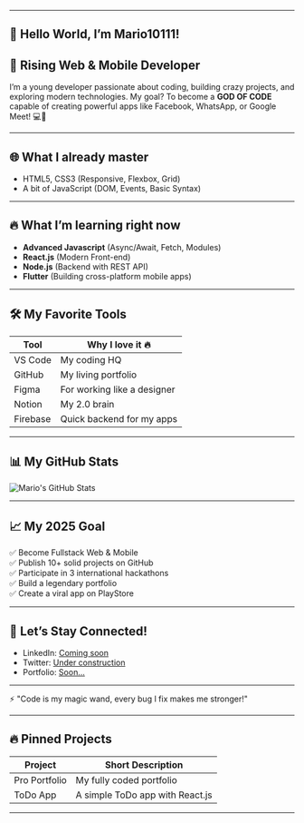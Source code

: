 






---

## 👋 Hello World, I’m Mario10111!

## 🚀 Rising Web & Mobile Developer

I’m a young developer passionate about coding, building crazy projects, and exploring modern technologies. My goal? To become a **GOD OF CODE** capable of creating powerful apps like Facebook, WhatsApp, or Google Meet! 💻📱

---

## 🌐 What I already master
- HTML5, CSS3 (Responsive, Flexbox, Grid)
- A bit of JavaScript (DOM, Events, Basic Syntax)

---

## 🔥 What I’m learning right now
- **Advanced Javascript** (Async/Await, Fetch, Modules)
- **React.js** (Modern Front-end)
- **Node.js** (Backend with REST API)
- **Flutter** (Building cross-platform mobile apps)

---

## 🛠️ My Favorite Tools
| Tool          | Why I love it 🔥 |
|---------------|-----------------|
| VS Code       | My coding HQ |
| GitHub        | My living portfolio |
| Figma         | For working like a designer |
| Notion        | My 2.0 brain |
| Firebase      | Quick backend for my apps |

---

## 📊 My GitHub Stats
![Mario's GitHub Stats](https://github-readme-stats.vercel.app/api?username=Mario10111&show_icons=true&theme=radical)

---

## 📈 My 2025 Goal
✅ Become Fullstack Web & Mobile  
✅ Publish 10+ solid projects on GitHub  
✅ Participate in 3 international hackathons  
✅ Build a legendary portfolio  
✅ Create a viral app on PlayStore

---

## 💬 Let’s Stay Connected!
- LinkedIn: [Coming soon](#)
- Twitter: [Under construction](#)
- Portfolio: [Soon...](#)

---

⚡ "Code is my magic wand, every bug I fix makes me stronger!"

---

## 🔥 Pinned Projects

| Project        | Short Description |
|----------------|-------------------|
| Pro Portfolio  | My fully coded portfolio |
| ToDo App       | A simple ToDo app with React.js |

---

